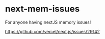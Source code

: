 # next-mem-issues

For anyone having nextJS memory issues!

https://github.com/vercel/next.js/issues/29142

